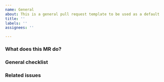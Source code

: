 ```yaml
---
name: General
about: This is a general pull request template to be used as a default template
title: ''
labels: ''
assignees: ''

---
```


### What does this MR do?

<!--
Describe in detail what your merge request does, why it does that, etc. Merge
requests without an adequate description will not be reviewed until one is
added.

Please also keep this description up-to-date with any discussion that takes
place so that reviewers can understand your intent. This is especially
important if they didn't participate in the discussion.

Make sure to remove this comment when you are done.
-->

### General checklist

### Related issues

<!-- list issues that are being closed or worked on with this MR -->
